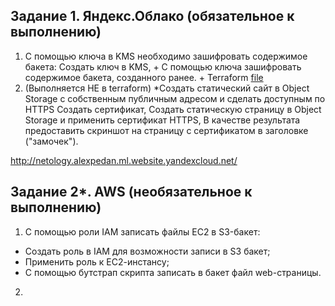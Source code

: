 ## Задание 1. Яндекс.Облако (обязательное к выполнению)
1. С помощью ключа в KMS необходимо зашифровать содержимое бакета:
Создать ключ в KMS, +
С помощью ключа зашифровать содержимое бакета, созданного ранее. +
Terraform [file](https://raw.githubusercontent.com/alexspedan/devops-netology/main/15.3.CloudSec/YC/kms.tf)
2. (Выполняется НЕ в terraform) *Создать статический сайт в Object Storage c собственным публичным адресом и сделать доступным по HTTPS
Создать сертификат,
Создать статическую страницу в Object Storage и применить сертификат HTTPS,
В качестве результата предоставить скриншот на страницу с сертификатом в заголовке ("замочек").

http://netology.alexpedan.ml.website.yandexcloud.net/

## Задание 2*. AWS (необязательное к выполнению)
1. С помощью роли IAM записать файлы ЕС2 в S3-бакет:
- Создать роль в IAM для возможности записи в S3 бакет;
- Применить роль к ЕС2-инстансу;
- С помощью бутстрап скрипта записать в бакет файл web-страницы.
2. 